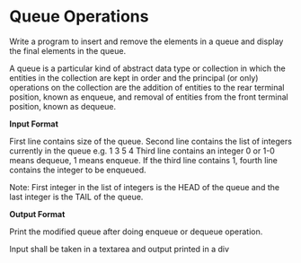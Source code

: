 # Queue Operations

Write a program to insert and remove the elements in a queue and display the final elements in the queue.

A queue is a particular kind of abstract data type or collection in which the entities in the collection are kept in order and the principal (or only) operations on the collection are the addition of entities to the rear terminal position, known as enqueue, and removal of entities from the front terminal position, known as dequeue.

**Input Format**

First line contains size of the queue. Second line contains the list of integers currently in the queue e.g. 1 3 5 4 Third line contains an integer 0 or 1-0 means dequeue, 1 means enqueue. If the third line contains 1, fourth line contains the integer to be enqueued.

Note: First integer in the list of integers is the HEAD of the queue and the last integer is the TAIL of the queue.

**Output Format**

Print the modified queue after doing enqueue or dequeue operation.

Input shall be taken in a textarea and output printed in a div